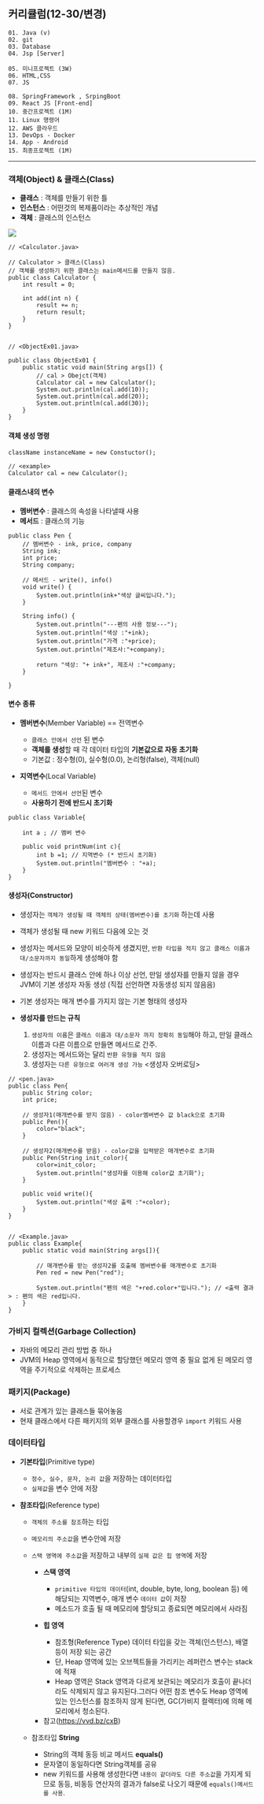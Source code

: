 ## 커리큘럼(12-30/변경)
```
01. Java (v)
02. git 
03. Database
04. Jsp [Server]

05. 미니프로젝트 (3W)
06. HTML,CSS  
07. JS

08. SpringFramework , SrpingBoot
09. React JS [Front-end]
10. 중간프로젝트 (1M)
11. Linux 명령어
12. AWS 클라우드
13. DevOps - Docker
14. App - Android
15. 최종프로젝트 (1M)
```
---

### 객체(Object) & 클래스(Class)
+ **클래스** : 객체를 만들기 위한 틀 <Java>
+ **인스턴스** : 어떤것의 복제품이라는 추상적인 개념
+ **객체** : 클래스의 인스턴스
<img src="https://corejava25hours.com/wp-content/uploads/2016/10/classes_and_objects.jpg">

```
// <Calculator.java>

// Calculator > 클래스(Class)
// 객체를 생성하기 위한 클래스는 main메서드를 만들지 않음.
public class Calculator {
	int result = 0;

	int add(int n) {
		result += n;
		return result;
	}
}


// <ObjectEx01.java>

public class ObjectEx01 {
	public static void main(String args[]) {		
		// cal > Obejct(객체)	
		Calculator cal = new Calculator();
		System.out.println(cal.add(10));
		System.out.println(cal.add(20));
		System.out.println(cal.add(30));
	}
}
```

#### 객체 생성 명령
```
className instanceName = new Constuctor();

// <example>
Calculator cal = new Calculator();
```

#### 클래스내의 변수
- **멤버변수** : 클래스의 속성을 나타낼때 사용
- **메서드** : 클래스의 기능


```
public class Pen {
	// 멤버변수 - ink, price, company	
	String ink;
	int price;
	String company;
	
	// 메서드 - write(), info()
	void write() {
		System.out.println(ink+"색상 글씨입니다.");
	}
	
	String info() {
		System.out.println("---펜의 사용 정보---");
		System.out.println("색상 :"+ink);
		System.out.println("가격 :"+price);
		System.out.println("제조사:"+company);
		
		return "색상: "+ ink+", 제조사 :"+company;
	}
	
}
```

#### 변수 종류
- **멤버변수**(Member Variable) == 전역변수
	- `클래스 안에서 선언` 된 변수
	- **객체를 생성**할 때 각 데이터 타입의 **기본값으로 자동 초기화**
	- 기본값 : 정수형(0), 실수형(0.0), 논리형(false), 객체(null)

- **지역변수**(Local Variable)
	- `메서드 안에서 선언`된 변수
	- **사용하기 전에 반드시 초기화**


```
public class Variable{

	int a ; // 멤버 변수

	public void printNum(int c){
		int b =1; // 지역변수 (* 반드시 초기화)
		System.out.println("멤버변수 : "+a);
	}
}
```

#### 생성자(Constructor)
+ 생성자는 `객체가 생성될 때 객체의 상태(멤버변수)를 초기화` 하는데 사용
+ 객체가 생성될 때 new 키워드 다음에 오는 것
+ 생성자는 메서드와 모양이 비슷하게 생겼지만, `반환 타입을 적지 않고 클래스 이름과 대/소문자까지 동일`하게 생성해야 함
+ 생성자는 반드시 클래스 안에 하나 이상 선언, 만일 생성자를 만들지 않을 경우 JVM이 기본 생성자 자동 생성 (직접 선언하면 자동생성 되지 않음음)
+ 기본 생성자는 매개 변수를 가지지 않는 기본 형태의 생성자

+ **생성자를 만드는 규칙**
	1. `생성자의 이름`은 `클래스 이름과 대/소문자 까지 정확히 동일`해야 하고, 만일 클래스 이름과 다른 이름으로 만들면 메서드로 간주.
	2. 생성자는 메서드와는 달리 `반환 유형을 적지 않음`
	3. 생성자는 `다른 유형으로 여러개 생성 가능` <생성자 오버로딩>


```
// <pen.java>
public class Pen{
	public String color;
	int price;

	// 생성자1(매개변수를 받지 않음) - color멤버변수 값 black으로 초기화
	public Pen(){
		color="black";
	}

	// 생성자2(매개변수를 받음) - color값을 입력받은 매개변수로 초기화
	public Pen(String init_color){
		color=init_color;
		System.out.println("생성자를 이용해 color값 초기화");
	}

	public void write(){
		System.out.println("색상 출력 :"+color);
	}
}


// <Example.java>
public class Example{
	public static void main(String args[]){
		
		// 매개변수를 받는 생성자2를 호출해 멤버변수를 매개변수로 초기화
		Pen red = new Pen("red"); 
		
		System.out.println("펜의 색은 "+red.color+"입니다."); // <출력 결과> : 펜의 색은 red입니다.
	}
}
```

### 가비지 컬렉션(Garbage Collection)
+ 자바의 메모리 관리 방법 중 하나
+ JVM의 Heap 영역에서 동적으로 할당했던 메모리 영역 중 필요 없게 된 메모리 영역을 주기적으로 삭제하는 프로세스


### 패키지(Package)
+ 서로 관계가 있는 클래스들 묶어놓음
+ 현재 클래스에서 다른 패키지의 외부 클래스를 사용할경우 `import` 키워드 사용

### 데이터타입
+ **기본타입**(Primitive type)
	+ `정수, 실수, 문자, 논리 값`을 저장하는 데이터타입
	+ `실제값`을 변수 안에 저장

+ **참조타입**(Reference type)
	+ `객체의 주소를 참조`하는 타입
	+ `메모리의 주소값`을 변수안에 저장
	+ `스택 영역에 주소값`을 저장하고 내부의 `실제 값은 힙 영역`에 저장
		+ **스택 영역**
			+ `primitive 타입의 데이터`(int, double, byte, long, boolean 등) 에 해당되는 지역변수, 매개 변수 `데이터 값`이 저장 
			+ 메소드가 호출 될 때 메모리에 할당되고 종료되면 메모리에서 사라짐

		+ **힙 영역**
			+ 참조형(Reference Type) 데이터 타입을 갖는 객체(인스턴스), 배열 등이 저장 되는 공간
			+ 단, Heap 영역에 있는 오브젝트들을 가리키는 레퍼런스 변수는 stack에 적재
			+ Heap 영역은 Stack 영역과 다르게 보관되는 메모리가 호출이 끝나더라도 삭제되지 않고 유지된다.그러다 어떤 참조 변수도 Heap 영역에 있는 인스턴스를 참조하지 않게 된다면, GC(가비지 컬렉터)에 의해 메모리에서 청소된다.

		* 참고(https://vvd.bz/cxB)

	+ 참조타입 **String**
		+ String의 객체 동등 비교 메서드 **equals()**
		+ 문자열이 동일하다면 String객체를 공유
		+ new 키워드를 사용해 생성한다면 `내용이 같더라도 다른 주소값`을 가지게 되므로 동등, 비동등 연산자의 결과가 false로 나오기 때문에 `equals()메서드를 사용`.


